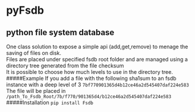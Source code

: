 pyFsdb
======
python file system database
-----
One class solution to expose a simple api (add,get,remove) to menage the saving of files on disk.  
Files are placed under specified fsdb root folder and are managed using a directory tree generated from the file checksum  
It is possible to choose how much levels to use in the directory tree.
#####Example
If you add a file with the following sha1sum to an fsdb instance with a deep level of 3
`7bf770901365d4b12ce46a2d545407daf224e583`  
The file will be placed in  
`/path_To_Fsdb_Root/7b/f770/901365d4/b12ce46a2d545407daf224e583`
#####Installation
`pip install Fsdb`
